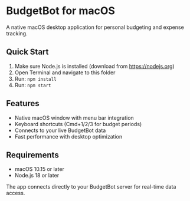 # BudgetBot for macOS

A native macOS desktop application for personal budgeting and expense tracking.

## Quick Start

1. Make sure Node.js is installed (download from https://nodejs.org)
2. Open Terminal and navigate to this folder
3. Run: `npm install`
4. Run: `npm start`

## Features

- Native macOS window with menu bar integration
- Keyboard shortcuts (Cmd+1/2/3 for budget periods)
- Connects to your live BudgetBot data
- Fast performance with desktop optimization

## Requirements

- macOS 10.15 or later
- Node.js 18 or later

The app connects directly to your BudgetBot server for real-time data access.